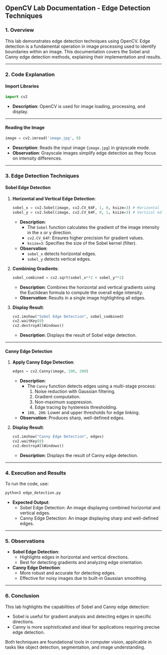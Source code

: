 ## OpenCV Lab Documentation - Edge Detection Techniques

### 1. **Overview**
This lab demonstrates edge detection techniques using OpenCV. Edge detection is a fundamental operation in image processing used to identify boundaries within an image. This documentation covers the Sobel and Canny edge detection methods, explaining their implementation and results.

---

### 2. **Code Explanation**

#### Import Libraries
```python
import cv2
```
- **Description**: OpenCV is used for image loading, processing, and display.

---

#### Reading the Image
```python
image = cv2.imread('image.jpg', 0)
```
- **Description**: Reads the input image (`image.jpg`) in grayscale mode.
- **Observation**: Grayscale images simplify edge detection as they focus on intensity differences.

---

### 3. **Edge Detection Techniques**

#### Sobel Edge Detection
1. **Horizontal and Vertical Edge Detection**:
   ```python
   sobel_x = cv2.Sobel(image, cv2.CV_64F, 1, 0, ksize=3) # Horizontal edges
   sobel_y = cv2.Sobel(image, cv2.CV_64F, 0, 1, ksize=3) # Vertical edges
   ```
   - **Description**: 
     - The `Sobel` function calculates the gradient of the image intensity in the x or y direction.
     - `cv2.CV_64F`: Ensures higher precision for gradient values.
     - `ksize=3`: Specifies the size of the Sobel kernel (filter).
   - **Observation**: 
     - `sobel_x` detects horizontal edges.
     - `sobel_y` detects vertical edges.

2. **Combining Gradients**:
   ```python
   sobel_combined = cv2.sqrt(sobel_x**2 + sobel_y**2)
   ```
   - **Description**: Combines the horizontal and vertical gradients using the Euclidean formula to compute the overall edge intensity.
   - **Observation**: Results in a single image highlighting all edges.

3. **Display Result**:
   ```python
   cv2.imshow("Sobel Edge Detection", sobel_combined)
   cv2.waitKey(0)
   cv2.destroyAllWindows()
   ```
   - **Description**: Displays the result of Sobel edge detection.

---

#### Canny Edge Detection
1. **Apply Canny Edge Detection**:
   ```python
   edges = cv2.Canny(image, 100, 200)
   ```
   - **Description**: 
     - The `Canny` function detects edges using a multi-stage process:
       1. Noise reduction with Gaussian filtering.
       2. Gradient computation.
       3. Non-maximum suppression.
       4. Edge tracing by hysteresis thresholding.
     - `100, 200`: Lower and upper thresholds for edge linking.
   - **Observation**: Produces sharp, well-defined edges.

2. **Display Result**:
   ```python
   cv2.imshow("Canny Edge Detection", edges)
   cv2.waitKey(0)
   cv2.destroyAllWindows()
   ```
   - **Description**: Displays the result of Canny edge detection.

---

### 4. **Execution and Results**

To run the code, use:
```bash
python3 edge_detection.py
```
- **Expected Output**:
  - Sobel Edge Detection: An image displaying combined horizontal and vertical edges.
  - Canny Edge Detection: An image displaying sharp and well-defined edges.

---

### 5. **Observations**
- **Sobel Edge Detection**:
  - Highlights edges in horizontal and vertical directions.
  - Best for detecting gradients and analyzing edge orientation.
- **Canny Edge Detection**:
  - More robust and accurate for detecting edges.
  - Effective for noisy images due to built-in Gaussian smoothing.

---

### 6. **Conclusion**
This lab highlights the capabilities of Sobel and Canny edge detection:
- Sobel is useful for gradient analysis and detecting edges in specific directions.
- Canny is more sophisticated and ideal for applications requiring precise edge detection.

Both techniques are foundational tools in computer vision, applicable in tasks like object detection, segmentation, and image understanding.
